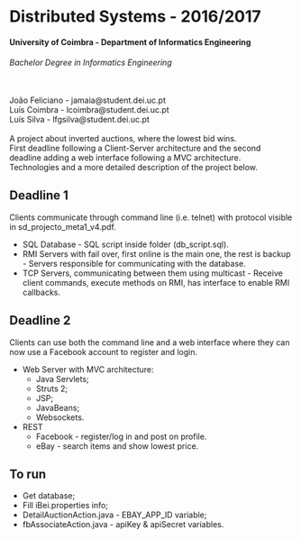 # Distributed Systems - 2016/2017
#### University of Coimbra - Department of Informatics Engineering
###### Bachelor Degree in Informatics Engineering
<br>
João Feliciano - jamaia@student.dei.uc.pt
<br>
Luís Coimbra - lcoimbra@student.dei.uc.pt
<br>
Luís Silva - lfgsilva@student.dei.uc.pt
<br>
<br>
A project about inverted auctions, where the lowest bid wins.<br>
First deadline following a Client-Server architecture and the second deadline adding a web interface following a MVC architecture.<br>
Technologies and a more detailed description of the project below.

## Deadline 1
Clients communicate through command line (i.e. telnet) with protocol visible in sd_projecto_meta1_v4.pdf.

* SQL Database - SQL script inside folder (db_script.sql).
* RMI Servers with fail over, first online is the main one, the rest is backup - Servers responsible for communicating with the database.
* TCP Servers, communicating between them using multicast - Receive client commands, execute methods on RMI, has interface to enable RMI callbacks.

## Deadline 2
Clients can use both the command line and a web interface where they can now use a Facebook account to register and login.

* Web Server with MVC architecture:
  * Java Servlets;
  * Struts 2;
  * JSP;
  * JavaBeans;
  * Websockets.
* REST
  * Facebook - register/log in and post on profile.
  * eBay - search items and show lowest price.

## To run
* Get database;
* Fill iBei.properties info;
* DetailAuctionAction.java - EBAY_APP_ID variable;
* fbAssociateAction.java - apiKey & apiSecret variables.
